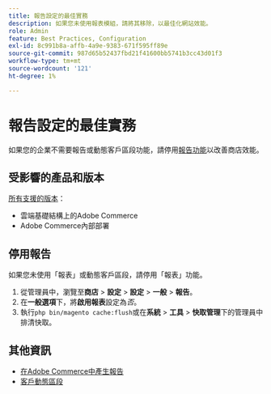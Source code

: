 ```yaml
---
title: 報告設定的最佳實務
description: 如果您未使用報表模組，請將其移除，以最佳化網站效能。
role: Admin
feature: Best Practices, Configuration
exl-id: 8c991b8a-affb-4a9e-9383-671f595ff89e
source-git-commit: 987d65b52437fbd21f41600bb5741b3cc43d01f3
workflow-type: tm+mt
source-wordcount: '121'
ht-degree: 1%

---
```


# 報告設定的最佳實務

如果您的企業不需要報告或動態客戶區段功能，請停用[報告功能](https://experienceleague.adobe.com/en/docs/commerce-admin/config/general/reports)以改善商店效能。

## 受影響的產品和版本

[所有支援的版本](../../../release/versions.md)：

- 雲端基礎結構上的Adobe Commerce
- Adobe Commerce內部部署

## 停用報告

如果您未使用「報表」或動態客戶區段，請停用「報表」功能。

1. 從管理員中，瀏覽至&#x200B;**商店** > **設定** > **設定** > **一般** > **報告**。
1. 在&#x200B;**一般選項**&#x200B;下，將&#x200B;**啟用報表**&#x200B;設定為&#x200B;*否*。
1. 執行`php bin/magento cache:flush`或在&#x200B;**系統** > **工具** > **快取管理**&#x200B;下的管理員中排清快取。

## 其他資訊

- [在Adobe Commerce中產生報告](https://experienceleague.adobe.com/en/docs/commerce-admin/start/reporting/reports-menu)
- [客戶動態區段](https://experienceleague.adobe.com/en/docs/commerce-admin/customers/segments/customer-segments)
